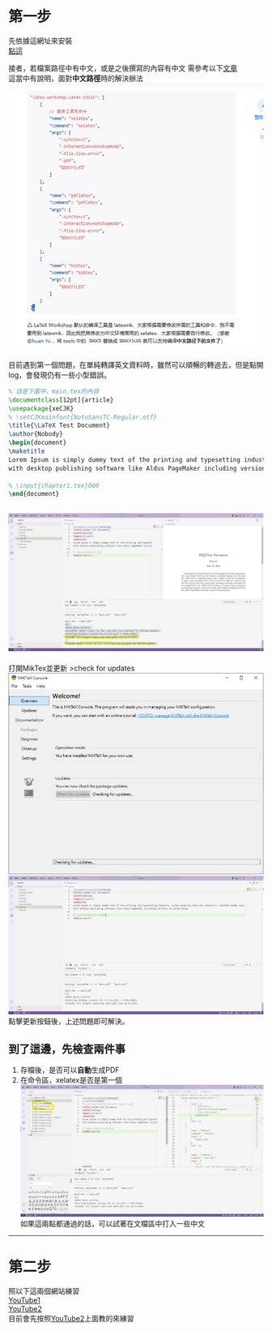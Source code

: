 #   第一步  
先依據這網址來安裝  
[點這](https://hackmd.io/@WeiHeng/rkxi0RC-2)

接者，若檔案路徑中有中文，或是之後撰寫的內容有中文
需參考以下[文章](https://zhuanlan.zhihu.com/p/38178015)  
這當中有說明，面對**中文路徑**時的解決辦法  
![alt text](image/5.png)




目前遇到第一個問題，在單純轉譯英文資料時，雖然可以順暢的轉過去，但是點開log，會發現仍有一些小型錯誤。
```latex
% 這是下圖中，main.tex的內容
\documentclass[12pt]{article}
\usepackage{xeCJK}
% \setCJKmainfont{NotoSansTC-Regular.otf}
\title{\LaTeX Test Document}
\author{Nobody}
\begin{document}
\maketitle
Lorem Ipsum is simply dummy text of the printing and typesetting industry. Lorem Ipsum has been the industry's standard dummy text ever since the 1500s, when an unknown printer took a galley of type and scrambled it to make a type specimen book. It has survived not only five centuries, but also the leap into electronic typesetting, remaining essentially unchanged. It was popularised in the 1960s with the release of Letraset sheets containing Lorem Ipsum passages, and more recently 
with desktop publishing software like Aldus PageMaker including versions of Lorem Ipsum.

% \input{chapter1.tex}000
\end{document}
```
![alt text](image/1.png)
---------
打開MikTex並更新 >check for updates
![alt text](image/2.png)
![alt text](image/3.png)
點擊更新按鈕後，上述問題即可解決。

##  到了這邊，先檢查兩件事
1.  存檔後，是否可以**自動**生成PDF
2.  在命令區，xelatex是否是第一個
![alt text](image/4.png)
如果這兩點都通過的話，可以試著在文檔區中打入一些中文

---
#   第二步  
照以下這兩個網站練習  
[YouTube1](https://youtu.be/mQamBS6uTOc?si=EQ4w6s5K-QXGBi61)  
[YouTube2](https://youtu.be/NYm7cXVtSO0?si=Nf-HNIfaFaVmp0zp)  
目前會先按照[YouTube2](https://youtu.be/NYm7cXVtSO0?si=Nf-HNIfaFaVmp0zp)上面教的來練習


